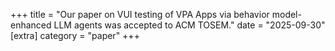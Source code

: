 +++
title = "Our paper on VUI testing of VPA Apps via behavior model-enhanced LLM agents was accepted to ACM TOSEM."
date = "2025-09-30"
[extra]
category = "paper"
+++
